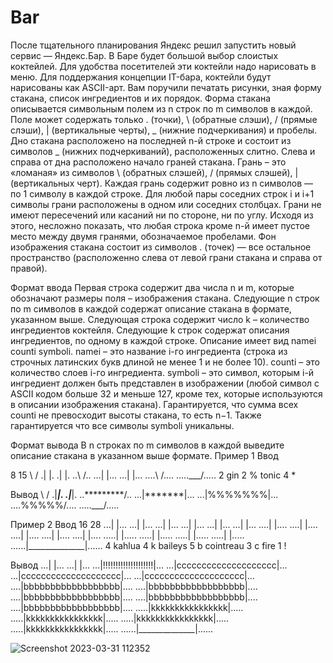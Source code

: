 # Bar

После тщательного планирования Яндекс решил запустить новый сервис  — Яндекс.Бар. В Баре будет большой выбор слоистых коктейлей. Для удобства посетителей эти коктейли надо нарисовать в меню. Для поддержания концепции IT-бара, коктейли будут нарисованы как ASCII-арт. Вам поручили печатать рисунки, зная форму стакана, список ингредиентов и их порядок.
Форма стакана описывается символьным полем из n строк по m символов в каждой. Поле может содержать только . (точки), \ (обратные слэши), / (прямые слэши), | (вертикальные черты), _ (нижние подчеркивания) и пробелы. Дно стакана расположено на последней n-й строке и состоит из символов _ (нижних подчеркиваний), расположенных слитно. Слева и справа от дна расположено начало граней стакана. Грань – это «ломаная» из символов \ (обратных слэшей), / (прямых слэшей), | (вертикальных черт). Каждая грань содержит ровно из n символов  — по 1 символу в каждой строке. Для любой пары соседних строк i и i+1 символы грани расположены в одном или соседних столбцах. Грани не имеют пересечений или касаний ни по стороне, ни по углу. Исходя из этого, несложно показать, что любая строка кроме 
n-й имеет пустое место между двумя гранями, обозначаемое пробелами.
Фон изображения стакана состоит из символов . (точек)  — все остальное пространство (расположенно слева от левой грани стакана и справа от правой).

Формат ввода
Первая строка содержит два числа n и m, которые обозначают размеры поля – изображения стакана.
Следующие n строк по m символов в каждой содержат описание стакана в формате, указанном выше.
Следующая строка содержит число k – количество ингредиентов коктейля.
Следующие k строк содержат описания ингредиентов, по одному в каждой строке. Описание имеет вид namei counti symboli.
namei – это название i-го ингредиента (строка из строчных латинских букв длиной не менее 1 и не более 10).
counti – это количество слоев i-го ингредиента.
symboli – это символ, которым i-й ингредиент должен быть представлен в изображении (любой символ с ASCII кодом больше 32 и меньше 127, кроме тех, которые используются в описании изображения стакана).
Гарантируется, что сумма всех counti не превосходит высоты стакана, то есть n−1. Также гарантируется что все символы symboli уникальны.

Формат вывода
В n строках по m символов в каждой выведите описание стакана в указанном выше формате.
Пример 1
Ввод

8 15
\             /
.|           |.
.|           |.
..\         /..
...|       |...
...|       |...
....\     /....
.....\___/.....
2
gin 2 %
tonic 4 *

Вывод
\             /
.|***********|.
.|***********|.
..\*********/..
...|*******|...
...|%%%%%%%|...
....\%%%%%/....
.....\___/.....

Пример 2
Ввод
16 28
...|                    |...
...|                    |...
...|                    |...
...|                    |...
...|                    |...
...|                    |...
....|                  |....
....|                  |....
....|                  |....
....|                  |....
....|                  |....
.....|                |.....
.....|                |.....
.....|                |.....
.....|                |.....
......|______________|......
4
kahlua 4 k
baileys 5 b
cointreau 3 c
fire 1 !

Вывод
...|                    |...
...|                    |...
...|!!!!!!!!!!!!!!!!!!!!|...
...|cccccccccccccccccccc|...
...|cccccccccccccccccccc|...
...|cccccccccccccccccccc|...
....|bbbbbbbbbbbbbbbbbb|....
....|bbbbbbbbbbbbbbbbbb|....
....|bbbbbbbbbbbbbbbbbb|....
....|bbbbbbbbbbbbbbbbbb|....
....|bbbbbbbbbbbbbbbbbb|....
.....|kkkkkkkkkkkkkkkk|.....
.....|kkkkkkkkkkkkkkkk|.....
.....|kkkkkkkkkkkkkkkk|.....
.....|kkkkkkkkkkkkkkkk|.....
......|______________|......

![Screenshot 2023-03-31 112352](https://user-images.githubusercontent.com/106293807/229022299-96b35ac2-07cb-46c2-bd4e-168070a6bc7c.png)

